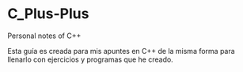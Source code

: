 # C_Plus-Plus
Personal notes of C++

Esta guía es creada para mis apuntes en C++ de la misma forma para llenarlo con ejercicios y programas que he creado.
